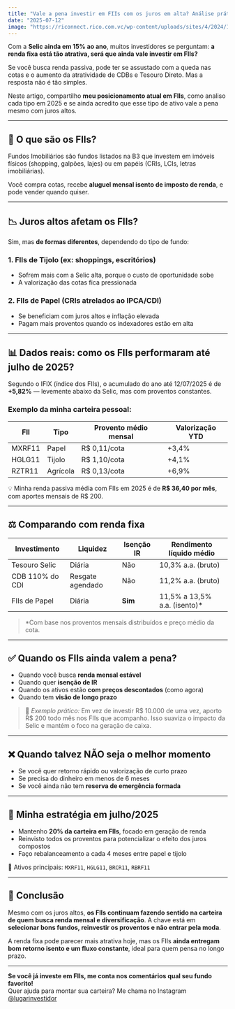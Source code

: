 ```yaml
---
title: "Vale a pena investir em FIIs com os juros em alta? Análise prática 2025"
date: "2025-07-12"
image: "https://riconnect.rico.com.vc/wp-content/uploads/sites/4/2024/10/image_e70ebb.png"
---
```


Com a **Selic ainda em 15% ao ano**, muitos investidores se perguntam: **a renda fixa está tão atrativa, será que ainda vale investir em FIIs?**

Se você busca renda passiva, pode ter se assustado com a queda nas cotas e o aumento da atratividade de CDBs e Tesouro Direto. Mas a resposta não é tão simples.

Neste artigo, compartilho **meu posicionamento atual em FIIs**, como analiso cada tipo em 2025 e se ainda acredito que esse tipo de ativo vale a pena mesmo com juros altos.

---

## 🧱 O que são os FIIs?

Fundos Imobiliários são fundos listados na B3 que investem em imóveis físicos (shopping, galpões, lajes) ou em papéis (CRIs, LCIs, letras imobiliárias).

Você compra cotas, recebe **aluguel mensal isento de imposto de renda**, e pode vender quando quiser.

---

## 📉 Juros altos afetam os FIIs?

Sim, mas **de formas diferentes**, dependendo do tipo de fundo:

### 1. **FIIs de Tijolo** (ex: shoppings, escritórios)
- Sofrem mais com a Selic alta, porque o custo de oportunidade sobe
- A valorização das cotas fica pressionada

### 2. **FIIs de Papel** (CRIs atrelados ao IPCA/CDI)
- Se beneficiam com juros altos e inflação elevada
- Pagam mais proventos quando os indexadores estão em alta

---

## 📊 Dados reais: como os FIIs performaram até julho de 2025?

Segundo o IFIX (índice dos FIIs), o acumulado do ano até 12/07/2025 é de **+5,82%** — levemente abaixo da Selic, mas com proventos constantes.

### Exemplo da minha carteira pessoal:
| FII         | Tipo     | Provento médio mensal | Valorização YTD |
|-------------|----------|------------------------|------------------|
| MXRF11      | Papel    | R$ 0,11/cota           | +3,4%            |
| HGLG11      | Tijolo   | R$ 1,10/cota           | +4,1%            |
| RZTR11      | Agrícola | R$ 0,13/cota           | +6,9%            |

💡 Minha renda passiva média com FIIs em 2025 é de **R$ 36,40 por mês**, com aportes mensais de R$ 200.

---

## ⚖️ Comparando com renda fixa

| Investimento      | Liquidez | Isenção IR | Rendimento líquido médio |
|-------------------|----------|------------|---------------------------|
| Tesouro Selic     | Diária   | Não        | 10,3% a.a. (bruto)        |
| CDB 110% do CDI   | Resgate agendado | Não | 11,2% a.a. (bruto)       |
| FIIs de Papel     | Diária   | **Sim**    | 11,5% a 13,5% a.a. (isento)* |

> *Com base nos proventos mensais distribuídos e preço médio da cota.

---

## ✅ Quando os FIIs ainda valem a pena?

- Quando você busca **renda mensal estável**
- Quando quer **isenção de IR**
- Quando os ativos estão **com preços descontados** (como agora)
- Quando tem **visão de longo prazo**

> 🧠 *Exemplo prático:* Em vez de investir R$ 10.000 de uma vez, aporto R$ 200 todo mês nos FIIs que acompanho. Isso suaviza o impacto da Selic e mantém o foco na geração de caixa.

---

## ❌ Quando talvez NÃO seja o melhor momento

- Se você quer retorno rápido ou valorização de curto prazo
- Se precisa do dinheiro em menos de 6 meses
- Se você ainda não tem **reserva de emergência formada**

---

## 🧠 Minha estratégia em julho/2025

- Mantenho **20% da carteira em FIIs**, focado em geração de renda
- Reinvisto todos os proventos para potencializar o efeito dos juros compostos
- Faço rebalanceamento a cada 4 meses entre papel e tijolo

📌 Ativos principais: `MXRF11`, `HGLG11`, `BRCR11`, `RBRF11`

---

## 📝 Conclusão

Mesmo com os juros altos, **os FIIs continuam fazendo sentido na carteira de quem busca renda mensal e diversificação**. A chave está em **selecionar bons fundos, reinvestir os proventos e não entrar pela moda**.

A renda fixa pode parecer mais atrativa hoje, mas os FIIs **ainda entregam bom retorno isento e um fluxo constante**, ideal para quem pensa no longo prazo.

---

**Se você já investe em FIIs, me conta nos comentários qual seu fundo favorito!**  
Quer ajuda para montar sua carteira? Me chama no Instagram [@lugarinvestidor](#)
